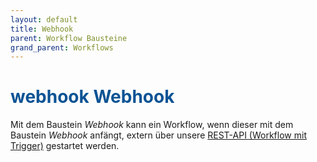 ```yaml
---
layout: default
title: Webhook
parent: Workflow Bausteine
grand_parent: Workflows
---
```


# <span style="color:#0b5394"><span class="material-icons">webhook</span> **Webhook**</span>

Mit dem Baustein *Webhook* kann ein Workflow, wenn dieser mit dem Baustein *Webhook* anfängt, 
extern über unsere [REST-API (Workflow mit Trigger)](/docs/interface.html) gestartet werden.